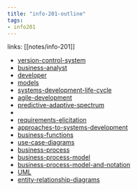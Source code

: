```yaml
---
title: "info-201-outline"
tags: 
- info201
---
```

links: [[notes/info-201]]

- [version-control-system](notes/version-control-system.md)
- [business-analyst](notes/business-analyst.md)
- [developer](notes/developer.md)
- [models](notes/models.md)
- [systems-development-life-cycle](notes/systems-development-life-cycle.md)
- [agile-development](notes/agile-development.md)
- [predictive-adaptive-spectrum](notes/predictive-adaptive-spectrum.md)
- 
- [requirements-elicitation](notes/requirements-elicitation.md)
- [approaches-to-systems-development](notes/approaches-to-systems-development.md)
- [business-functions](notes/business-functions.md)
- [use-case-diagrams](notes/use-case-diagrams.md)
- [business-process](notes/business-process.md)
- [business-process-model](notes/business-process-model.md)
- [business-process-model-and-notation](notes/business-process-model-and-notation.md)
- [UML](notes/UML.md)
- [entity-relationship-diagrams](notes/entity-relationship-diagrams.md)